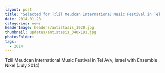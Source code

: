 ```yaml
---
layout: post
title: "Selected for Tzlil Meudcan International Music Festival in Tel Aviv, Israel with Ensemble Nikel (July 2014)."
date: 2014-01-23
categories: news
headerImage: headers/antistasis_1920.jpg
thumbnail: updates/antistasis_340x191.jpg
photosFolder:
tags:
  - 2014
---
```


Tzlil Meudcan International Music Festival in Tel Aviv, Israel with Ensemble Nikel (July 2014)
